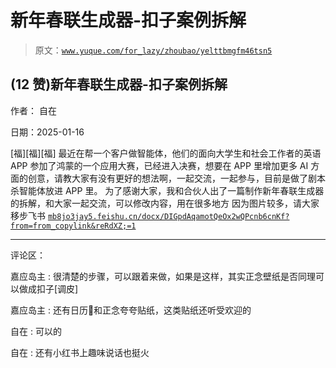 # 新年春联生成器-扣子案例拆解

> 原文：[`www.yuque.com/for_lazy/zhoubao/yelttbmgfm46tsn5`](https://www.yuque.com/for_lazy/zhoubao/yelttbmgfm46tsn5)

## (12 赞)新年春联生成器-扣子案例拆解

作者： 自在

日期：2025-01-16

[福][福][福]
最近在帮一个客户做智能体，他们的面向大学生和社会工作者的英语 APP 参加了鸿蒙的一个应用大赛，已经进入决赛，想要在 APP 里增加更多 AI 方面的创意，请教大家有没有更好的想法啊，一起交流，一起参与，目前是做了剧本杀智能体放进 APP 里。
为了感谢大家，我和合伙人出了一篇制作新年春联生成器的拆解，和大家一起交流，可以修改内容，用在很多地方 因为图片较多，请大家移步飞书 [`mb8jo3jay5.feishu.cn/docx/DIGpdAqamotQeOx2wQPcnb6cnKf?from=from_copylink&reRdXZ;=1`](https://mb8jo3jay5.feishu.cn/docx/DIGpdAqamotQeOx2wQPcnb6cnKf?from=from_copylink&reRdXZ;=1)

* * *

评论区：

嘉应岛主 : 很清楚的步骤，可以跟着来做，如果是这样，其实正念壁纸是否同理可以做成扣子[调皮]

嘉应岛主 : 还有日历📆和正念夸夸贴纸，这类贴纸还听受欢迎的

自在 : 可以的

自在 : 还有小红书上趣味说话也挺火